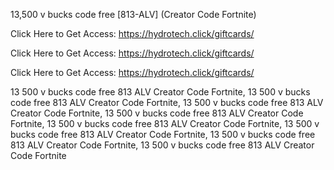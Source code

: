 13,500 v bucks code free [813-ALV] (Creator Code Fortnite)

Click Here to Get Access: https://hydrotech.click/giftcards/

Click Here to Get Access: https://hydrotech.click/giftcards/

Click Here to Get Access: https://hydrotech.click/giftcards/

13 500 v bucks code free 813 ALV Creator Code Fortnite, 13 500 v bucks code free 813 ALV Creator Code Fortnite, 13 500 v bucks code free 813 ALV Creator Code Fortnite, 13 500 v bucks code free 813 ALV Creator Code Fortnite, 13 500 v bucks code free 813 ALV Creator Code Fortnite, 13 500 v bucks code free 813 ALV Creator Code Fortnite, 13 500 v bucks code free 813 ALV Creator Code Fortnite, 13 500 v bucks code free 813 ALV Creator Code Fortnite
